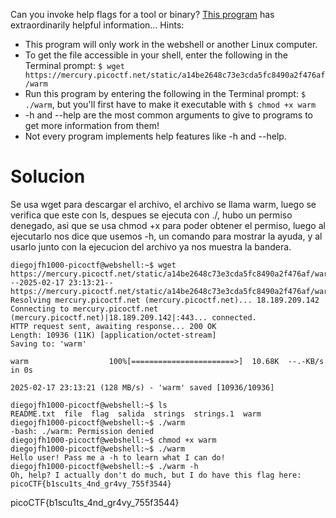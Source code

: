 Can you invoke help flags for a tool or binary? [This program](https://mercury.picoctf.net/static/a14be2648c73e3cda5fc8490a2f476af/warm) has extraordinarily helpful information...
Hints:
- This program will only work in the webshell or another Linux computer.
- To get the file accessible in your shell, enter the following in the Terminal prompt: `$ wget https://mercury.picoctf.net/static/a14be2648c73e3cda5fc8490a2f476af/warm`
- Run this program by entering the following in the Terminal prompt: `$ ./warm`, but you'll first have to make it executable with `$ chmod +x warm`
- -h and --help are the most common arguments to give to programs to get more information from them!
- Not every program implements help features like -h and --help.
# Solucion
Se usa wget para descargar el archivo, el archivo se llama warm, luego se verifica que este con ls, despues se ejecuta con ./, hubo un permiso denegado, asi que se usa chmod +x para poder obtener el permiso, luego al ejecutarlo nos dice que usemos -h, un comando para mostrar la ayuda, y al usarlo junto con la ejecucion del archivo ya nos muestra la bandera.

```
diegojfh1000-picoctf@webshell:~$ wget https://mercury.picoctf.net/static/a14be2648c73e3cda5fc8490a2f476af/warm
--2025-02-17 23:13:21--  https://mercury.picoctf.net/static/a14be2648c73e3cda5fc8490a2f476af/warm
Resolving mercury.picoctf.net (mercury.picoctf.net)... 18.189.209.142
Connecting to mercury.picoctf.net (mercury.picoctf.net)|18.189.209.142|:443... connected.
HTTP request sent, awaiting response... 200 OK
Length: 10936 (11K) [application/octet-stream]
Saving to: 'warm'

warm                  100%[=======================>]  10.68K  --.-KB/s    in 0s      

2025-02-17 23:13:21 (128 MB/s) - 'warm' saved [10936/10936]

diegojfh1000-picoctf@webshell:~$ ls
README.txt  file  flag  salida  strings  strings.1  warm
diegojfh1000-picoctf@webshell:~$ ./warm
-bash: ./warm: Permission denied
diegojfh1000-picoctf@webshell:~$ chmod +x warm
diegojfh1000-picoctf@webshell:~$ ./warm
Hello user! Pass me a -h to learn what I can do!
diegojfh1000-picoctf@webshell:~$ ./warm -h
Oh, help? I actually don't do much, but I do have this flag here: picoCTF{b1scu1ts_4nd_gr4vy_755f3544}
```
picoCTF{b1scu1ts_4nd_gr4vy_755f3544}